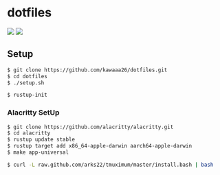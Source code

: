 # dotfiles
<img src="https://img.shields.io/badge/-Ansible-EE0000.svg?logo=ansible&style=plastic"> <img src="https://img.shields.io/badge/-Vim-019733.svg?logo=vim&style=plastic">

## Setup
```bash
$ git clone https://github.com/kawaaa26/dotfiles.git
$ cd dotfiles
$ ./setup.sh

$ rustup-init
```

### Alacritty SetUp
```bash
$ git clone https://github.com/alacritty/alacritty.git
$ cd alacritty
$ rustup update stable
$ rustup target add x86_64-apple-darwin aarch64-apple-darwin
$ make app-universal

$ curl -L raw.github.com/arks22/tmuximum/master/install.bash | bash

```
